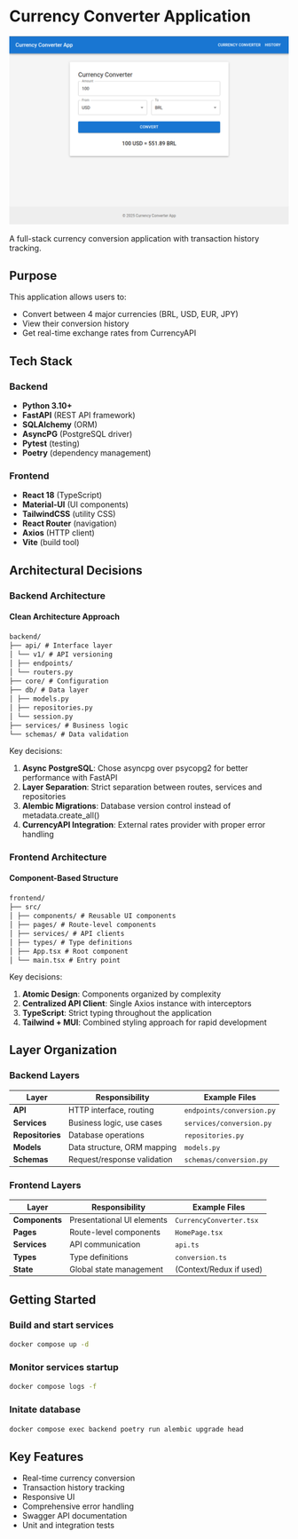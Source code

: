 # Currency Converter Application

![App Screenshot](/screenshot.png)

A full-stack currency conversion application with transaction history tracking.

## Purpose

This application allows users to:
- Convert between 4 major currencies (BRL, USD, EUR, JPY)
- View their conversion history
- Get real-time exchange rates from CurrencyAPI

## Tech Stack

### Backend
- **Python 3.10+**
- **FastAPI** (REST API framework)
- **SQLAlchemy** (ORM)
- **AsyncPG** (PostgreSQL driver)
- **Pytest** (testing)
- **Poetry** (dependency management)

### Frontend
- **React 18** (TypeScript)
- **Material-UI** (UI components)
- **TailwindCSS** (utility CSS)
- **React Router** (navigation)
- **Axios** (HTTP client)
- **Vite** (build tool)

## Architectural Decisions

### Backend Architecture

#### Clean Architecture Approach

```
backend/
├── api/ # Interface layer
│ └── v1/ # API versioning
│ ├── endpoints/
│ └── routers.py
├── core/ # Configuration
├── db/ # Data layer
│ ├── models.py
│ ├── repositories.py
│ └── session.py
├── services/ # Business logic
└── schemas/ # Data validation
```

Key decisions:
1. **Async PostgreSQL**: Chose asyncpg over psycopg2 for better performance with FastAPI
2. **Layer Separation**: Strict separation between routes, services and repositories
3. **Alembic Migrations**: Database version control instead of metadata.create_all()
4. **CurrencyAPI Integration**: External rates provider with proper error handling

### Frontend Architecture

#### Component-Based Structure

```
frontend/
├── src/
│ ├── components/ # Reusable UI components
│ ├── pages/ # Route-level components
│ ├── services/ # API clients
│ ├── types/ # Type definitions
│ ├── App.tsx # Root component
│ └── main.tsx # Entry point
```

Key decisions:
1. **Atomic Design**: Components organized by complexity
2. **Centralized API Client**: Single Axios instance with interceptors
3. **TypeScript**: Strict typing throughout the application
4. **Tailwind + MUI**: Combined styling approach for rapid development

## Layer Organization

### Backend Layers

| Layer          | Responsibility                          | Example Files              |
|----------------|----------------------------------------|----------------------------|
| **API**        | HTTP interface, routing                | `endpoints/conversion.py`  |
| **Services**   | Business logic, use cases              | `services/conversion.py`   |
| **Repositories** | Database operations                   | `repositories.py`          |
| **Models**     | Data structure, ORM mapping           | `models.py`                |
| **Schemas**    | Request/response validation           | `schemas/conversion.py`    |

### Frontend Layers

| Layer          | Responsibility                          | Example Files              |
|----------------|----------------------------------------|----------------------------|
| **Components** | Presentational UI elements             | `CurrencyConverter.tsx`    |
| **Pages**      | Route-level components                 | `HomePage.tsx`             |
| **Services**   | API communication                      | `api.ts`                   |
| **Types**      | Type definitions                       | `conversion.ts`            |
| **State**      | Global state management                | (Context/Redux if used)    |

## Getting Started

### Build and start services
```bash
docker compose up -d
```

### Monitor services startup
```bash
docker compose logs -f
```

### Initate database
```bash
docker compose exec backend poetry run alembic upgrade head
```


## Key Features

- Real-time currency conversion
- Transaction history tracking
- Responsive UI
- Comprehensive error handling
- Swagger API documentation
- Unit and integration tests

